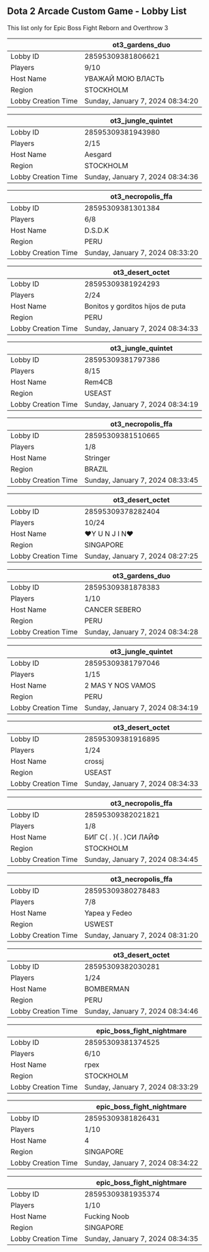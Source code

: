 ## Dota 2 Arcade Custom Game - Lobby List

This list only for Epic Boss Fight Reborn and Overthrow 3

|  | ot3_gardens_duo |
| ------ | ------ |
| Lobby ID | 28595309381806621 |
| Players | 9/10 |
| Host Name | УВАЖАЙ МОЮ ВЛАСТЬ |
| Region | STOCKHOLM |
| Lobby Creation Time | Sunday, January 7, 2024 08:34:20 |


|  | ot3_jungle_quintet |
| ------ | ------ |
| Lobby ID | 28595309381943980 |
| Players | 2/15 |
| Host Name | Aesgard |
| Region | STOCKHOLM |
| Lobby Creation Time | Sunday, January 7, 2024 08:34:36 |


|  | ot3_necropolis_ffa |
| ------ | ------ |
| Lobby ID | 28595309381301384 |
| Players | 6/8 |
| Host Name | D.S.D.K |
| Region | PERU |
| Lobby Creation Time | Sunday, January 7, 2024 08:33:20 |


|  | ot3_desert_octet |
| ------ | ------ |
| Lobby ID | 28595309381924293 |
| Players | 2/24 |
| Host Name | Bonitos y gorditos hijos de puta |
| Region | PERU |
| Lobby Creation Time | Sunday, January 7, 2024 08:34:33 |


|  | ot3_jungle_quintet |
| ------ | ------ |
| Lobby ID | 28595309381797386 |
| Players | 8/15 |
| Host Name | Rem4CB |
| Region | USEAST |
| Lobby Creation Time | Sunday, January 7, 2024 08:34:19 |


|  | ot3_necropolis_ffa |
| ------ | ------ |
| Lobby ID | 28595309381510665 |
| Players | 1/8 |
| Host Name | Stringer |
| Region | BRAZIL |
| Lobby Creation Time | Sunday, January 7, 2024 08:33:45 |


|  | ot3_desert_octet |
| ------ | ------ |
| Lobby ID | 28595309378282404 |
| Players | 10/24 |
| Host Name | ♥Y U N J I N♥ |
| Region | SINGAPORE |
| Lobby Creation Time | Sunday, January 7, 2024 08:27:25 |


|  | ot3_gardens_duo |
| ------ | ------ |
| Lobby ID | 28595309381878383 |
| Players | 1/10 |
| Host Name | CANCER SEBERO |
| Region | PERU |
| Lobby Creation Time | Sunday, January 7, 2024 08:34:28 |


|  | ot3_jungle_quintet |
| ------ | ------ |
| Lobby ID | 28595309381797046 |
| Players | 1/15 |
| Host Name | 2 MAS Y NOS VAMOS |
| Region | PERU |
| Lobby Creation Time | Sunday, January 7, 2024 08:34:19 |


|  | ot3_desert_octet |
| ------ | ------ |
| Lobby ID | 28595309381916895 |
| Players | 1/24 |
| Host Name | crossj |
| Region | USEAST |
| Lobby Creation Time | Sunday, January 7, 2024 08:34:33 |


|  | ot3_necropolis_ffa |
| ------ | ------ |
| Lobby ID | 28595309382021821 |
| Players | 1/8 |
| Host Name | БИГ С(  . )( .  )СИ ЛАЙФ |
| Region | STOCKHOLM |
| Lobby Creation Time | Sunday, January 7, 2024 08:34:45 |


|  | ot3_necropolis_ffa |
| ------ | ------ |
| Lobby ID | 28595309380278483 |
| Players | 7/8 |
| Host Name | Yapea y Fedeo |
| Region | USWEST |
| Lobby Creation Time | Sunday, January 7, 2024 08:31:20 |


|  | ot3_desert_octet |
| ------ | ------ |
| Lobby ID | 28595309382030281 |
| Players | 1/24 |
| Host Name | BOMBERMAN |
| Region | PERU |
| Lobby Creation Time | Sunday, January 7, 2024 08:34:46 |


|  | epic_boss_fight_nightmare |
| ------ | ------ |
| Lobby ID | 28595309381374525 |
| Players | 6/10 |
| Host Name | грех |
| Region | STOCKHOLM |
| Lobby Creation Time | Sunday, January 7, 2024 08:33:29 |


|  | epic_boss_fight_nightmare |
| ------ | ------ |
| Lobby ID | 28595309381826431 |
| Players | 1/10 |
| Host Name | 4 |
| Region | SINGAPORE |
| Lobby Creation Time | Sunday, January 7, 2024 08:34:22 |


|  | epic_boss_fight_nightmare |
| ------ | ------ |
| Lobby ID | 28595309381935374 |
| Players | 1/10 |
| Host Name | Fucking Noob |
| Region | SINGAPORE |
| Lobby Creation Time | Sunday, January 7, 2024 08:34:35 |


